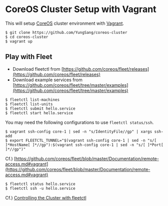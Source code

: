 # CoreOS Cluster Setup with Vagrant

This will setup [CoreOS](https://coreos.com/) cluster environment with [Vagrant](http://www.vagrantup.com/).

```
$ git clone https://github.com/YungSang/coreos-cluster
$ cd coreos-cluster
$ vagrant up
```

## Play with Fleet

- Download fleetctl from [https://github.com/coreos/fleet/releases](https://github.com/coreos/fleet/releases)
- Download example services from [https://github.com/coreos/fleet/tree/master/examples](https://github.com/coreos/fleet/tree/master/examples)

```
$ fleetctl list-machines
$ fleetctl list-units
$ fleetctl submit hello.service
$ fleetctl start hello.service
```

You may need the following configurations to use `fleetctl status/ssh`.

```[]()
$ vagrant ssh-config core-1 | sed -n "s/IdentityFile//gp" | xargs ssh-add
$ export FLEETCTL_TUNNEL="$(vagrant ssh-config core-1 | sed -n "s/[ ]*HostName[ ]*//gp"):$(vagrant ssh-config core-1 | sed -n "s/[ ]*Port[ ]*//gp")"
```
Cf.) [https://github.com/coreos/fleet/blob/master/Documentation/remote-access.md#vagrant](https://github.com/coreos/fleet/blob/master/Documentation/remote-access.md#vagrant)

```
$ fleetctl status hello.service
$ fleetctl ssh -u hello.service
```

Cf.) [Controlling the Cluster with fleetctl](https://coreos.com/docs/launching-containers/launching/fleet-using-the-client/)
